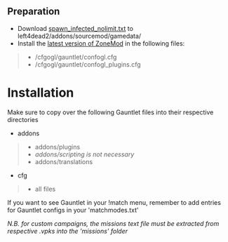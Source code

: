 ## Preparation

 * Download [spawn_infected_nolimit.txt](https://github.com/ProdigySim/DirectInfectedSpawn) to left4dead2/addons/sourcemod/gamedata/ 
 * Install the [latest version of ZoneMod](https://github.com/SirPlease/L4D2-Competitive-Rework) 
 in the following files:  
 
 > * /cfgogl/gauntlet/confogl.cfg            
 > * /cfgogl/gauntlet/confogl_plugins.cfg 
 
# Installation 

Make sure to copy over the following Gauntlet files into their respective directories  
  * addons
 > * addons/plugins
 > * *addons/scripting is not necessary*
 > * addons/translations

  * cfg
 > * all files  

If you want to see Gauntlet in your !match menu, remember to add entries for Gauntlet configs in your 'matchmodes.txt'   

*N.B. for custom campaigns, the missions text file   must be extracted from respective .vpks into the 'missions' folder*


